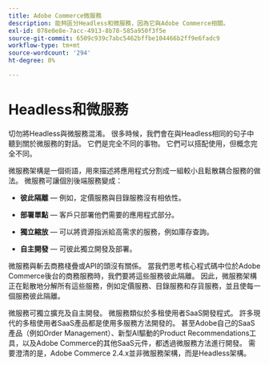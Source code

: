 ```yaml
---
title: Adobe Commerce微服務
description: 能夠區分Headless和微服務，因為它與Adobe Commerce相關。
exl-id: 078e0e8e-7acc-4913-8b78-585a950f3f5e
source-git-commit: 6509c939c7abc5462bffbe104466b2ff9e6fadc9
workflow-type: tm+mt
source-wordcount: '294'
ht-degree: 0%

---
```


# Headless和微服務

切勿將Headless與微服務混淆。 很多時候，我們會在與Headless相同的句子中聽到關於微服務的對話。 它們是完全不同的事物。 它們可以搭配使用，但概念完全不同。

微服務架構是一個術語，用來描述將應用程式分割成一組較小且鬆散耦合服務的做法。 微服務可讓個別後端服務變成：

- **彼此隔離** — 例如，定價服務與目錄服務沒有相依性。

- **部署單點** — 客戶只部署他們需要的應用程式部分。

- **獨立縮放** — 可以將資源指派給高需求的服務，例如庫存查詢。

- **自主開發** — 可彼此獨立開發及部署。

微服務與斬去商務棧疊或API的頭沒有關係。 當我們思考核心程式碼中位於Adobe Commerce後台的商務服務時，我們要將這些服務彼此隔離。 因此，微服務架構正在鬆散地分解所有這些服務，例如定價服務、目錄服務和存貨服務，並且使每一個服務彼此隔離。

微服務可獨立擴充及自主開發。 微服務類似於多租使用者SaaS開發程式。 許多現代的多租使用者SaaS產品都是使用多服務方法開發的。 甚至Adobe自己的SaaS產品（例如Order Management）、新型AI驅動的Product Recommendations工具，以及Adobe Commerce的其他SaaS元件，都透過微服務方法進行開發。 需要澄清的是，Adobe Commerce 2.4.x並非微服務架構，而是Headless架構。
